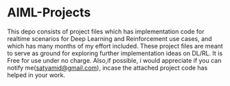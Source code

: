 # AIML-Projects

This depo consists of project files which has implementation code for realtime scenarios for Deep Learning and Reinforcement use cases, and which has many months of my effort included. 
These project files are meant to serve as ground for exploring further implementation ideas on DL/RL.
It is Free for use under no charge. 
Also,if possible, i would appreciate if you can notify me(satyamid@gmail.com), incase the attached project code has helped in your work.
